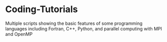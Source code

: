 # Coding-Tutorials
Multiple scripts showing the basic features of some programming languages including Fortran, C++, Python, and parallel computing with MPI and OpenMP
